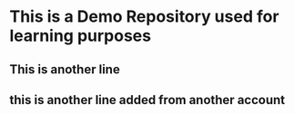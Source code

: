 # This is a Demo Repository used for learning purposes

## This is another line

## this is another line added from another account
